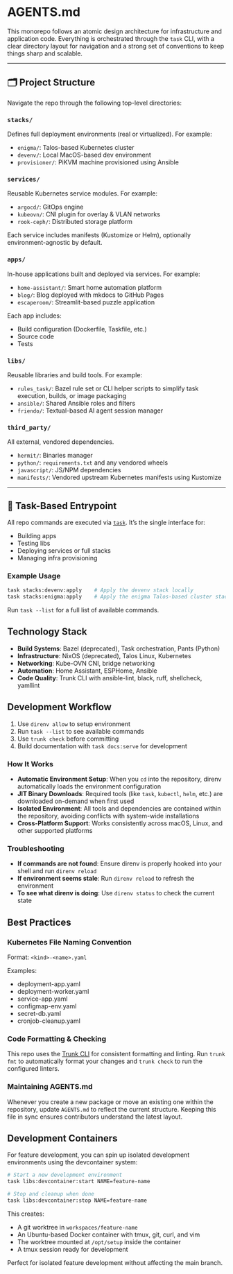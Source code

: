 # AGENTS.md

This monorepo follows an atomic design architecture for infrastructure and application code. Everything is orchestrated through the `task` CLI, with a clear directory layout for navigation and a strong set of conventions to keep things sharp and scalable.

---

## 🗂 Project Structure

Navigate the repo through the following top-level directories:

### `stacks/`
Defines full deployment environments (real or virtualized). For example:

- `enigma/`: Talos-based Kubernetes cluster
- `devenv/`: Local MacOS-based dev environment
- `provisioner/`: PiKVM machine provisioned using Ansible

### `services/`
Reusable Kubernetes service modules. For example:

- `argocd/`: GitOps engine
- `kubeovn/`: CNI plugin for overlay & VLAN networks
- `rook-ceph/`: Distributed storage platform

Each service includes manifests (Kustomize or Helm), optionally environment-agnostic by default.

### `apps/`
In-house applications built and deployed via services. For example:

- `home-assistant/`: Smart home automation platform
- `blog/`: Blog deployed with mkdocs to GitHub Pages
- `escaperoom/`: Streamlit-based puzzle application

Each app includes:
- Build configuration (Dockerfile, Taskfile, etc.)
- Source code
- Tests

### `libs/`
Reusable libraries and build tools. For example:

- `rules_task/`: Bazel rule set or CLI helper scripts to simplify task execution, builds, or image packaging
- `ansible/`: Shared Ansible roles and filters
- `friendo/`: Textual-based AI agent session manager

### `third_party/`
All external, vendored dependencies.

- `hermit/`: Binaries manager
- `python/`: `requirements.txt` and any vendored wheels
- `javascript/`: JS/NPM dependencies
- `manifests/`: Vendored upstream Kubernetes manifests using Kustomize

---

## 🚀 Task-Based Entrypoint

All repo commands are executed via [`task`](https://taskfile.dev). It’s the single interface for:

- Building apps
- Testing libs
- Deploying services or full stacks
- Managing infra provisioning

### Example Usage

```bash
task stacks:devenv:apply    # Apply the devenv stack locally
task stacks:enigma:apply    # Apply the enigma Talos-based cluster stack
```

Run `task --list` for a full list of available commands.

## Technology Stack
- **Build Systems**: Bazel (deprecated), Task orchestration, Pants (Python)
- **Infrastructure**: NixOS (deprecated), Talos Linux, Kubernetes
- **Networking**: Kube-OVN CNI, bridge networking
- **Automation**: Home Assistant, ESPHome, Ansible
- **Code Quality**: Trunk CLI with ansible-lint, black, ruff, shellcheck, yamllint

## Development Workflow

1. Use `direnv allow` to setup environment
2. Run `task --list` to see available commands
3. Use `trunk check` before committing
4. Build documentation with `task docs:serve` for development

### How It Works

- **Automatic Environment Setup**: When you `cd` into the repository, direnv automatically loads the environment configuration
- **JIT Binary Downloads**: Required tools (like `task`, `kubectl`, `helm`, etc.) are downloaded on-demand when first used
- **Isolated Environment**: All tools and dependencies are contained within the repository, avoiding conflicts with system-wide installations
- **Cross-Platform Support**: Works consistently across macOS, Linux, and other supported platforms

### Troubleshooting

- **If commands are not found**: Ensure direnv is properly hooked into your shell and run `direnv reload`
- **If environment seems stale**: Run `direnv reload` to refresh the environment
- **To see what direnv is doing**: Use `direnv status` to check the current state

## Best Practices

### Kubernetes File Naming Convention

Format: `<kind>-<name>.yaml`

Examples:
- deployment-app.yaml
- deployment-worker.yaml
- service-app.yaml
- configmap-env.yaml
- secret-db.yaml
- cronjob-cleanup.yaml

### Code Formatting & Checking

This repo uses the [Trunk CLI](https://docs.trunk.io/code-quality/code-quality)
for consistent formatting and linting. Run `trunk fmt` to automatically format
your changes and `trunk check` to run the configured linters.

### Maintaining AGENTS.md

Whenever you create a new package or move an existing one within the repository, update `AGENTS.md` to reflect the current structure. Keeping this file in sync ensures contributors understand the latest layout.

## Development Containers

For feature development, you can spin up isolated development environments using the devcontainer system:

```bash
# Start a new development environment
task libs:devcontainer:start NAME=feature-name

# Stop and cleanup when done
task libs:devcontainer:stop NAME=feature-name
```

This creates:
- A git worktree in `workspaces/feature-name` 
- An Ubuntu-based Docker container with tmux, git, curl, and vim
- The worktree mounted at `/opt/setup` inside the container
- A tmux session ready for development

Perfect for isolated feature development without affecting the main branch.